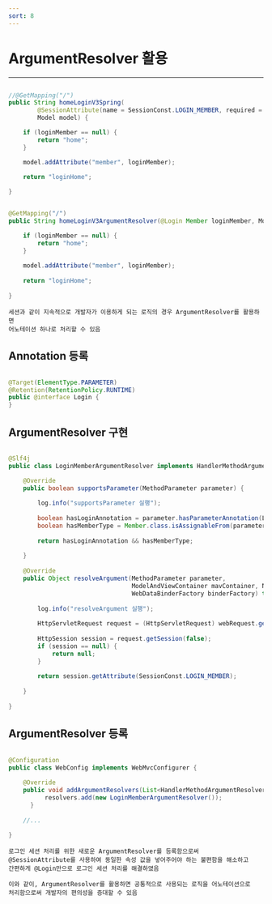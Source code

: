```yaml
---
sort: 8
---
```


# ArgumentResolver 활용

---

```java

//@GetMapping("/")
public String homeLoginV3Spring(
        @SessionAttribute(name = SessionConst.LOGIN_MEMBER, required = false) Member loginMember, 
        Model model) {

    if (loginMember == null) {
        return "home";
    }

    model.addAttribute("member", loginMember);
    
    return "loginHome";

}

```

```java

@GetMapping("/")
public String homeLoginV3ArgumentResolver(@Login Member loginMember, Model model) {

    if (loginMember == null) {
        return "home";
    }
    
    model.addAttribute("member", loginMember);
        
    return "loginHome";
        
}

```

    세션과 같이 지속적으로 개발자가 이용하게 되는 로직의 경우 ArgumentResolver를 활용하면
    어노테이션 하나로 처리할 수 있음

## Annotation 등록

```java

@Target(ElementType.PARAMETER)
@Retention(RetentionPolicy.RUNTIME)
public @interface Login {
}

```

## ArgumentResolver 구현

```java

@Slf4j
public class LoginMemberArgumentResolver implements HandlerMethodArgumentResolver {

    @Override
    public boolean supportsParameter(MethodParameter parameter) { 
        
        log.info("supportsParameter 실행");
        
        boolean hasLoginAnnotation = parameter.hasParameterAnnotation(Login.class);
        boolean hasMemberType = Member.class.isAssignableFrom(parameter.getParameterType());
        
        return hasLoginAnnotation && hasMemberType;
        
    }
    
    @Override
    public Object resolveArgument(MethodParameter parameter,
                                  ModelAndViewContainer mavContainer, NativeWebRequest webRequest,
                                  WebDataBinderFactory binderFactory) throws Exception {
    
        log.info("resolveArgument 실행");
        
        HttpServletRequest request = (HttpServletRequest) webRequest.getNativeRequest();
        
        HttpSession session = request.getSession(false);
        if (session == null) {
            return null;
        }
        
        return session.getAttribute(SessionConst.LOGIN_MEMBER);
        
    }
    
}

```

## ArgumentResolver 등록

```java

@Configuration
public class WebConfig implements WebMvcConfigurer {
    
    @Override
    public void addArgumentResolvers(List<HandlerMethodArgumentResolver> resolvers) {
          resolvers.add(new LoginMemberArgumentResolver());
      }
    
    //...
    
}

```

    로그인 세션 처리를 위한 새로운 ArgumentResolver를 등록함으로써
    @SessionAttribute를 사용하여 동일한 속성 값을 넣어주어야 하는 불편함을 해소하고
    간편하게 @Login만으로 로그인 세션 처리를 해결하였음

    이와 같이, ArgumentResolver를 활용하면 공통적으로 사용되는 로직을 어노테이션으로
    처리함으로써 개발자의 편의성을 증대할 수 있음